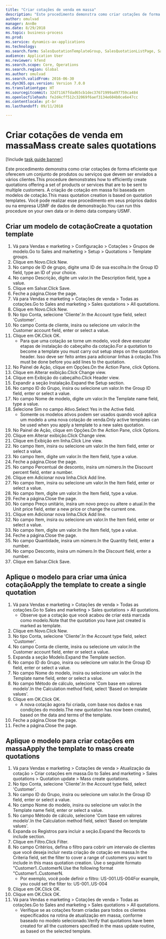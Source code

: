 ```yaml
--- 
title: "Criar cotações de venda em massa"
description: "Este procedimento demonstra como criar cotações de forma eficiente que oferecem um conjunto de produtos ou serviços que devem ser enviados a vários clientes."
author: omulvad
manager: AnnBe
ms.date: 8/29/2018
ms.topic: business-process
ms.prod: 
ms.service: dynamics-ax-applications
ms.technology: 
ms.search.form: SalesQuotationTemplateGroup, SalesQuotationListPage, SalesCreateQuotation, SalesQuotationTable, SysQueryForm
audience: Application User
ms.reviewer: kfend
ms.search.scope: Core, Operations
ms.search.region: Global
ms.author: omulvad
ms.search.validFrom: 2016-06-30
ms.dyn365.ops.version: Version 7.0.0
ms.translationtype: HT
ms.sourcegitcommit: 32d71167fdad65cb1dec37671999a497759ca484
ms.openlocfilehash: fe2d4cff512c32069f6aef3134e604b0ce6e47cc
ms.contentlocale: pt-br
ms.lasthandoff: 09/11/2018

---
```

# <a name="mass-create-sales-quotations"></a><span data-ttu-id="dc451-103">Criar cotações de venda em massa</span><span class="sxs-lookup"><span data-stu-id="dc451-103">Mass create sales quotations</span></span>

[!include [task guide banner](../../includes/task-guide-banner.md)]

<span data-ttu-id="dc451-104">Este procedimento demonstra como criar cotações de forma eficiente que oferecem um conjunto de produtos ou serviços que devem ser enviados a vários clientes.</span><span class="sxs-lookup"><span data-stu-id="dc451-104">This procedure demonstrates how to efficiently create quotations offering a set of products or services that are to be sent to multiple customers.</span></span> <span data-ttu-id="dc451-105">A criação de cotação em massa foi baseada em modelos de cotação.</span><span class="sxs-lookup"><span data-stu-id="dc451-105">This mass quotation creation is based on quotation templates.</span></span> <span data-ttu-id="dc451-106">Você pode realizar esse procedimento em seus próprios dados ou na empresa USMF de dados de demonstração.</span><span class="sxs-lookup"><span data-stu-id="dc451-106">You can run this procedure on your own data or in demo data company USMF.</span></span>


## <a name="create-a-quotation-template"></a><span data-ttu-id="dc451-107">Criar um modelo de cotação</span><span class="sxs-lookup"><span data-stu-id="dc451-107">Create a quotation template</span></span>
1. <span data-ttu-id="dc451-108">Vá para Vendas e marketing > Configuração > Cotações > Grupos de modelo.</span><span class="sxs-lookup"><span data-stu-id="dc451-108">Go to Sales and marketing > Setup > Quotations > Template groups.</span></span>
2. <span data-ttu-id="dc451-109">Clique em Novo.</span><span class="sxs-lookup"><span data-stu-id="dc451-109">Click New.</span></span>
3. <span data-ttu-id="dc451-110">No campo de ID de grupo, digite uma ID de sua escolha.</span><span class="sxs-lookup"><span data-stu-id="dc451-110">In the Group ID field, type an ID of your choice.</span></span>
4. <span data-ttu-id="dc451-111">No campo Descrição, digite um valor.</span><span class="sxs-lookup"><span data-stu-id="dc451-111">In the Description field, type a value.</span></span>
5. <span data-ttu-id="dc451-112">Clique em Salvar.</span><span class="sxs-lookup"><span data-stu-id="dc451-112">Click Save.</span></span>
6. <span data-ttu-id="dc451-113">Feche a página.</span><span class="sxs-lookup"><span data-stu-id="dc451-113">Close the page.</span></span>
7. <span data-ttu-id="dc451-114">Vá para Vendas e marketing > Cotações de venda > Todas as cotações.</span><span class="sxs-lookup"><span data-stu-id="dc451-114">Go to Sales and marketing > Sales quotations > All quotations.</span></span>
8. <span data-ttu-id="dc451-115">Clique em Novo.</span><span class="sxs-lookup"><span data-stu-id="dc451-115">Click New.</span></span>
9. <span data-ttu-id="dc451-116">No tipo Conta, selecione 'Cliente'.</span><span class="sxs-lookup"><span data-stu-id="dc451-116">In the Account type field, select 'Customer'.</span></span>
10. <span data-ttu-id="dc451-117">No campo Conta de cliente, insira ou selecione um valor.</span><span class="sxs-lookup"><span data-stu-id="dc451-117">In the Customer account field, enter or select a value.</span></span>
11. <span data-ttu-id="dc451-118">Clique em OK.</span><span class="sxs-lookup"><span data-stu-id="dc451-118">Click OK.</span></span>
    * <span data-ttu-id="dc451-119">Para que uma cotação se torne um modelo, você deve executar etapas de instalação do cabeçalho da cotação.</span><span class="sxs-lookup"><span data-stu-id="dc451-119">For a quotation to become a template you must carry out  setup steps on the quotation header.</span></span> <span data-ttu-id="dc451-120">Isso deve ser feito antes para adicionar linhas à cotação.</span><span class="sxs-lookup"><span data-stu-id="dc451-120">This must be done before you add lines to the quotation.</span></span>   
12. <span data-ttu-id="dc451-121">No Painel de Ação, clique em Opções.</span><span class="sxs-lookup"><span data-stu-id="dc451-121">On the Action Pane, click Options.</span></span>
13. <span data-ttu-id="dc451-122">Clique em Alterar exibição.</span><span class="sxs-lookup"><span data-stu-id="dc451-122">Click Change view.</span></span>
14. <span data-ttu-id="dc451-123">Clique em Exibição do cabeçalho.</span><span class="sxs-lookup"><span data-stu-id="dc451-123">Click Header view.</span></span>
15. <span data-ttu-id="dc451-124">Expandir a seção Instalação.</span><span class="sxs-lookup"><span data-stu-id="dc451-124">Expand the Setup section.</span></span>
16. <span data-ttu-id="dc451-125">No campo ID do Grupo, insira ou selecione um valor.</span><span class="sxs-lookup"><span data-stu-id="dc451-125">In the Group ID field, enter or select a value.</span></span>
17. <span data-ttu-id="dc451-126">No campo Nome de modelo, digite um valor.</span><span class="sxs-lookup"><span data-stu-id="dc451-126">In the Template name field, type a value.</span></span>
18. <span data-ttu-id="dc451-127">Selecione Sim no campo Ativo.</span><span class="sxs-lookup"><span data-stu-id="dc451-127">Select Yes in the Active field.</span></span>
    * <span data-ttu-id="dc451-128">Somente os modelos ativos podem ser usados quando você aplica um modelo a uma nova cotação de venda.</span><span class="sxs-lookup"><span data-stu-id="dc451-128">Only active templates can be used when you apply a template to a new sales quotation.</span></span>  
19. <span data-ttu-id="dc451-129">No Painel de Ação, clique em Opções.</span><span class="sxs-lookup"><span data-stu-id="dc451-129">On the Action Pane, click Options.</span></span>
20. <span data-ttu-id="dc451-130">Clique em Alterar exibição.</span><span class="sxs-lookup"><span data-stu-id="dc451-130">Click Change view.</span></span>
21. <span data-ttu-id="dc451-131">Clique em Exibição em linha.</span><span class="sxs-lookup"><span data-stu-id="dc451-131">Click Line view.</span></span>
22. <span data-ttu-id="dc451-132">No campo Item, insira ou selecione um valor.</span><span class="sxs-lookup"><span data-stu-id="dc451-132">In the Item field, enter or select a value.</span></span>
23. <span data-ttu-id="dc451-133">No campo Item, digite um valor.</span><span class="sxs-lookup"><span data-stu-id="dc451-133">In the Item field, type a value.</span></span>
24. <span data-ttu-id="dc451-134">Feche a página.</span><span class="sxs-lookup"><span data-stu-id="dc451-134">Close the page.</span></span>
25. <span data-ttu-id="dc451-135">No campo Percentual de desconto, insira um número.</span><span class="sxs-lookup"><span data-stu-id="dc451-135">In the Discount percent field, enter a number.</span></span>
26. <span data-ttu-id="dc451-136">Clique em Adicionar nova linha.</span><span class="sxs-lookup"><span data-stu-id="dc451-136">Click Add line.</span></span>
27. <span data-ttu-id="dc451-137">No campo Item, insira ou selecione um valor.</span><span class="sxs-lookup"><span data-stu-id="dc451-137">In the Item field, enter or select a value.</span></span>
28. <span data-ttu-id="dc451-138">No campo Item, digite um valor.</span><span class="sxs-lookup"><span data-stu-id="dc451-138">In the Item field, type a value.</span></span>
29. <span data-ttu-id="dc451-139">Feche a página.</span><span class="sxs-lookup"><span data-stu-id="dc451-139">Close the page.</span></span>
30. <span data-ttu-id="dc451-140">No campo Preço unitário, insira um novo preço ou altere o atual.</span><span class="sxs-lookup"><span data-stu-id="dc451-140">In the Unit price field, enter a new price or change the current one.</span></span>
31. <span data-ttu-id="dc451-141">Clique em Adicionar nova linha.</span><span class="sxs-lookup"><span data-stu-id="dc451-141">Click Add line.</span></span>
32. <span data-ttu-id="dc451-142">No campo Item, insira ou selecione um valor.</span><span class="sxs-lookup"><span data-stu-id="dc451-142">In the Item field, enter or select a value.</span></span>
33. <span data-ttu-id="dc451-143">No campo Item, digite um valor.</span><span class="sxs-lookup"><span data-stu-id="dc451-143">In the Item field, type a value.</span></span>
34. <span data-ttu-id="dc451-144">Feche a página.</span><span class="sxs-lookup"><span data-stu-id="dc451-144">Close the page.</span></span>
35. <span data-ttu-id="dc451-145">No campo Quantidade, insira um número.</span><span class="sxs-lookup"><span data-stu-id="dc451-145">In the Quantity field, enter a number.</span></span>
36. <span data-ttu-id="dc451-146">No campo Desconto, insira um número.</span><span class="sxs-lookup"><span data-stu-id="dc451-146">In the Discount field, enter a number.</span></span>
37. <span data-ttu-id="dc451-147">Clique em Salvar.</span><span class="sxs-lookup"><span data-stu-id="dc451-147">Click Save.</span></span>

## <a name="apply-the-template-to-create-a-single-quotation"></a><span data-ttu-id="dc451-148">Aplique o modelo para criar uma única cotação</span><span class="sxs-lookup"><span data-stu-id="dc451-148">Apply the template to create a single quotation</span></span>
1. <span data-ttu-id="dc451-149">Vá para Vendas e marketing > Cotações de venda > Todas as cotações.</span><span class="sxs-lookup"><span data-stu-id="dc451-149">Go to Sales and marketing > Sales quotations > All quotations.</span></span>
    * <span data-ttu-id="dc451-150">Observe que a cotação que você acabou de criar está marcada como modelo.</span><span class="sxs-lookup"><span data-stu-id="dc451-150">Note that the quotation you have just created is marked as template.</span></span>  
2. <span data-ttu-id="dc451-151">Clique em Novo.</span><span class="sxs-lookup"><span data-stu-id="dc451-151">Click New.</span></span>
3. <span data-ttu-id="dc451-152">No tipo Conta, selecione 'Cliente'.</span><span class="sxs-lookup"><span data-stu-id="dc451-152">In the Account type field, select 'Customer'.</span></span>
4. <span data-ttu-id="dc451-153">No campo Conta de cliente, insira ou selecione um valor.</span><span class="sxs-lookup"><span data-stu-id="dc451-153">In the Customer account field, enter or select a value.</span></span>
5. <span data-ttu-id="dc451-154">Expanda a seção Modelo.</span><span class="sxs-lookup"><span data-stu-id="dc451-154">Expand the Template section.</span></span>
6. <span data-ttu-id="dc451-155">No campo ID do Grupo, insira ou selecione um valor.</span><span class="sxs-lookup"><span data-stu-id="dc451-155">In the Group ID field, enter or select a value.</span></span>
7. <span data-ttu-id="dc451-156">No campo Nome do modelo, insira ou selecione um valor.</span><span class="sxs-lookup"><span data-stu-id="dc451-156">In the Template name field, enter or select a value.</span></span>
8. <span data-ttu-id="dc451-157">No campo Método de cálculo, selecione 'Com base em valores modelo'.</span><span class="sxs-lookup"><span data-stu-id="dc451-157">In the Calculation method field, select 'Based on template values'.</span></span>
9. <span data-ttu-id="dc451-158">Clique em OK.</span><span class="sxs-lookup"><span data-stu-id="dc451-158">Click OK.</span></span>
    * <span data-ttu-id="dc451-159">A nova cotação agora foi criada, com base nos dados e nas condições do modelo.</span><span class="sxs-lookup"><span data-stu-id="dc451-159">The new quotation has now been created, based on the data and terms of the template.</span></span>  
10. <span data-ttu-id="dc451-160">Feche a página.</span><span class="sxs-lookup"><span data-stu-id="dc451-160">Close the page.</span></span>
11. <span data-ttu-id="dc451-161">Feche a página.</span><span class="sxs-lookup"><span data-stu-id="dc451-161">Close the page.</span></span>

## <a name="apply-the-template-to-mass-create-quotations"></a><span data-ttu-id="dc451-162">Aplique o modelo para criar cotações em massa</span><span class="sxs-lookup"><span data-stu-id="dc451-162">Apply the template to mass create quotations</span></span>
1. <span data-ttu-id="dc451-163">Vá para Vendas e marketing > Cotações de venda > Atualização da cotação > Criar cotações em massa.</span><span class="sxs-lookup"><span data-stu-id="dc451-163">Go to Sales and marketing > Sales quotations > Quotation update > Mass create quotations.</span></span>
2. <span data-ttu-id="dc451-164">No tipo Conta, selecione 'Cliente'.</span><span class="sxs-lookup"><span data-stu-id="dc451-164">In the Account type field, select 'Customer'.</span></span>
3. <span data-ttu-id="dc451-165">No campo ID do Grupo, insira ou selecione um valor.</span><span class="sxs-lookup"><span data-stu-id="dc451-165">In the Group ID field, enter or select a value.</span></span>
4. <span data-ttu-id="dc451-166">No campo Nome do modelo, insira ou selecione um valor.</span><span class="sxs-lookup"><span data-stu-id="dc451-166">In the Template name field, enter or select a value.</span></span>
5. <span data-ttu-id="dc451-167">No campo Método de cálculo, selecione 'Com base em valores modelo'.</span><span class="sxs-lookup"><span data-stu-id="dc451-167">In the Calculation method field, select 'Based on template values'.</span></span>
6. <span data-ttu-id="dc451-168">Expanda os Registros para incluir a seção.</span><span class="sxs-lookup"><span data-stu-id="dc451-168">Expand the Records to include section.</span></span>
7. <span data-ttu-id="dc451-169">Clique em Filtro.</span><span class="sxs-lookup"><span data-stu-id="dc451-169">Click Filter.</span></span>
8. <span data-ttu-id="dc451-170">No campo Critérios, defina o filtro para cobrir um intervalo de clientes que você deseja incluir nesta criação de cotação em massa.</span><span class="sxs-lookup"><span data-stu-id="dc451-170">In the Criteria field, set the filter to cover a range of customers you want to include in this mass quotation creation.</span></span> <span data-ttu-id="dc451-171">Use o seguinte formato "Customer1..CustomerN.</span><span class="sxs-lookup"><span data-stu-id="dc451-171">Use the following format "Customer1..CustomerN.</span></span>
    * <span data-ttu-id="dc451-172">Por exemplo, você pode definir o filtro: US-001.US-004</span><span class="sxs-lookup"><span data-stu-id="dc451-172">For example, you could set the filter to: US-001..US-004</span></span>  
9. <span data-ttu-id="dc451-173">Clique em OK.</span><span class="sxs-lookup"><span data-stu-id="dc451-173">Click OK.</span></span>
10. <span data-ttu-id="dc451-174">Clique em OK.</span><span class="sxs-lookup"><span data-stu-id="dc451-174">Click OK.</span></span>
11. <span data-ttu-id="dc451-175">Vá para Vendas e marketing > Cotações de venda > Todas as cotações.</span><span class="sxs-lookup"><span data-stu-id="dc451-175">Go to Sales and marketing > Sales quotations > All quotations.</span></span>
    * <span data-ttu-id="dc451-176">Verifique se as cotações foram criadas para todos os clientes especificados na rotina de atualização em massa, conforme baseado no modelo selecionado.</span><span class="sxs-lookup"><span data-stu-id="dc451-176">Verify that quotations have been created for all the customers specified in the mass update routine, as based on the selected template.</span></span>  


